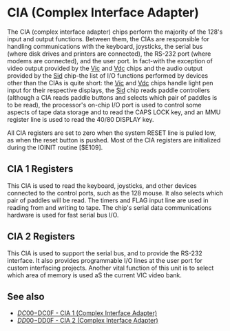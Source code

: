 # CIA (Complex Interface Adapter)

The CIA (complex interface adapter) chips perform the majority of the
128's input and output functions. Between them, the
CIAs are responsible for handling communications with the
keyboard, joysticks, the serial bus (where disk drives and
printers are connected), the RS-232 port (where modems are
connected), and the user port. In fact-with the exception of
video output provided by the [Vic](Vic) and [Vdc](Vdc) chips and the audio output
provided by the [Sid](Sid) chip-the list of I/O functions
performed by devices other than the CIAs is quite short: the
[Vic](Vic) and [Vdc](Vdc) chips handle light pen input for their respective
displays, the [Sid](Sid) chip reads paddle controllers (although a
CIA reads paddle buttons and selects which pair of paddles is
to be read), the processor's on-chip I/O port is used to control
some aspects of tape data storage and to read the CAPS LOCK
key, and an MMU register line is used to read the 40/80 DISPLAY key.

All CIA registers are set to zero when the system RESET
line is pulled low, as when the reset button is pushed. Most of
the CIA registers are initialized during the IOINIT routine
[$E109].

## CIA 1 Registers
This CIA is used to read the keyboard, joysticks, and other devices
connected to the control ports, such as the 128 mouse. It
also selects which pair of paddles will be read. The timers and
FLAG input line are used in reading from and writing to tape.
The chip's serial data communications hardware is used for
fast serial bus I/O.

## CIA 2 Registers
This CIA is used to support the serial bus, and to provide the
RS-232 interface. It also provides programmable I/O lines at
the user port for custom interfacing projects. Another vital
function of this unit is to select which area of memory is used
aS the current VIC video bank.

## See also

* [$DC00-$DC0F - CIA 1 (Complex Interface Adapter)](DC00)
* [$DD00-$DD0F - CIA 2 (Complex Interface Adapter)](DD00)
